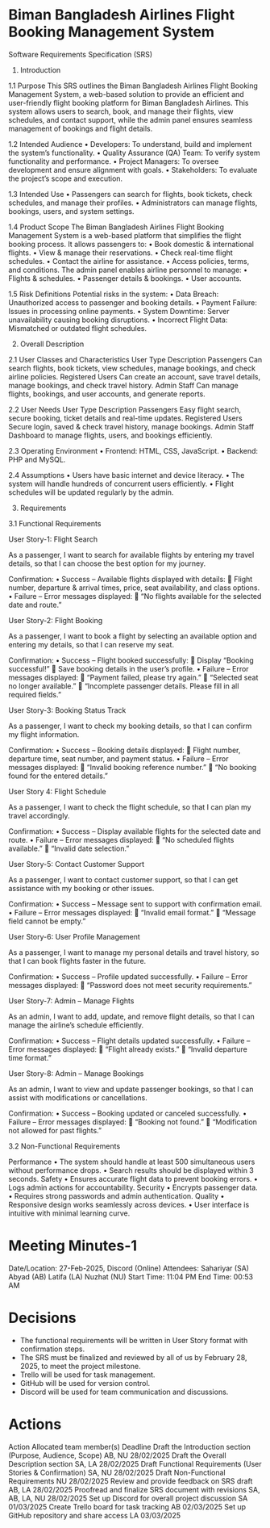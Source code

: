 # Biman Bangladesh Airlines Flight Booking Management System

Software Requirements Specification (SRS)

1. Introduction

1.1 Purpose
This SRS outlines the Biman Bangladesh Airlines Flight Booking Management System, a web-based solution to provide an efficient and user-friendly flight booking platform for Biman Bangladesh Airlines. This system allows users to search, book, and manage their flights, view schedules, and contact support, while the admin panel ensures seamless management of bookings and flight details.

1.2 Intended Audience
•	Developers: To understand, build and implement the system’s functionality. 
•	Quality Assurance (QA) Team: To verify system functionality and performance. 
•	Project Managers: To oversee development and ensure alignment with goals. 
•	Stakeholders: To evaluate the project’s scope and execution.

1.3 Intended Use
•	Passengers can search for flights, book tickets, check schedules, and manage their profiles.
•	Administrators can manage flights, bookings, users, and system settings.

1.4 Product Scope
The Biman Bangladesh Airlines Flight Booking Management System is a web-based platform that simplifies the flight booking process. It allows passengers to:
•	Book domestic & international flights.
•	View & manage their reservations.
•	Check real-time flight schedules.
•	Contact the airline for assistance.
•	Access policies, terms, and conditions.
The admin panel enables airline personnel to manage:
•	Flights & schedules.
•	Passenger details & bookings.
•	User accounts.

1.5 Risk Definitions
Potential risks in the system:
•	Data Breach: Unauthorized access to passenger and booking details.
•	Payment Failure: Issues in processing online payments.
•	System Downtime: Server unavailability causing booking disruptions.
•	Incorrect Flight Data: Mismatched or outdated flight schedules.





2. Overall Description

2.1 User Classes and Characteristics
User Type	Description
Passengers	Can search flights, book tickets, view schedules, manage bookings, and check airline policies.
Registered Users	Can create an account, save travel details, manage bookings, and check travel history.
Admin Staff	Can manage flights, bookings, and user accounts, and generate reports.

2.2 User Needs
User Type	Description
Passengers	Easy flight search, secure booking, ticket details and real-time updates.
Registered Users	Secure login, saved & check travel history, manage bookings.
Admin Staff	Dashboard to manage flights, users, and bookings efficiently.

2.3 Operating Environment
•	Frontend: HTML, CSS, JavaScript. 
•	Backend: PHP and MySQL. 

2.4 Assumptions
•	Users have basic internet and device literacy. 
•	The system will handle hundreds of concurrent users efficiently.
•	Flight schedules will be updated regularly by the admin. 

3. Requirements

3.1 Functional Requirements

User Story-1: Flight Search

As a passenger, I want to search for available flights by entering my travel details, so that I can choose the best option for my journey.

Confirmation:
•	Success – Available flights displayed with details:
	Flight number, departure & arrival times, price, seat availability, and class options.
•	Failure – Error messages displayed:
	“No flights available for the selected date and route.”

User Story-2: Flight Booking

As a passenger, I want to book a flight by selecting an available option and entering my details, so that I can reserve my seat.

Confirmation:
•	Success – Flight booked successfully:
	Display “Booking successful!”
	Save booking details in the user’s profile.
•	Failure – Error messages displayed:
	“Payment failed, please try again.”
	“Selected seat no longer available.”
	“Incomplete passenger details. Please fill in all required fields.”

User Story-3: Booking Status Track

As a passenger, I want to check my booking details, so that I can confirm my flight information.

Confirmation:
•	Success – Booking details displayed:
	Flight number, departure time, seat number, and payment status.
•	Failure – Error messages displayed:
	“Invalid booking reference number.”
	“No booking found for the entered details.”

User Story 4: Flight Schedule

As a passenger, I want to check the flight schedule, so that I can plan my travel accordingly.

Confirmation:
•	Success – Display available flights for the selected date and route.
•	Failure – Error messages displayed:
	“No scheduled flights available.”
	“Invalid date selection.”

User Story-5: Contact Customer Support

As a passenger, I want to contact customer support, so that I can get assistance with my booking or other issues.

Confirmation:
•	Success – Message sent to support with confirmation email.
•	Failure – Error messages displayed:
	“Invalid email format.”
	“Message field cannot be empty.”

User Story-6: User Profile Management

As a passenger, I want to manage my personal details and travel history, so that I can book flights faster in the future.

Confirmation:
•	Success – Profile updated successfully.
•	Failure – Error messages displayed:
	“Password does not meet security requirements.”

User Story-7: Admin – Manage Flights

As an admin, I want to add, update, and remove flight details, so that I can manage the airline’s schedule efficiently.

Confirmation:
•	Success – Flight details updated successfully.
•	Failure – Error messages displayed:
	“Flight already exists.”
	“Invalid departure time format.”

User Story-8: Admin – Manage Bookings

As an admin, I want to view and update passenger bookings, so that I can assist with modifications or cancellations.

Confirmation:
•	Success – Booking updated or canceled successfully.
•	Failure – Error messages displayed:
	“Booking not found.”
	“Modification not allowed for past flights.”

3.2 Non-Functional Requirements

Performance
•	The system should handle at least 500 simultaneous users without performance drops.
•	Search results should be displayed within 3 seconds.
Safety
•	Ensures accurate flight data to prevent booking errors. 
•	Logs admin actions for accountability.
Security
•	Encrypts passenger data. 
•	Requires strong passwords and admin authentication.
Quality
•	Responsive design works seamlessly across devices. 
•	User interface is intuitive with minimal learning curve.





Meeting Minutes-1
=================

Date/Location: 27-Feb-2025, Discord (Online)
Attendees: 
Sahariyar (SA)
Abyad (AB)
Latifa (LA)
Nuzhat (NU)
Start Time: 11:04 PM
End Time: 00:53 AM

Decisions
=========

* The functional requirements will be written in User Story format with confirmation steps.
* The SRS must be finalized and reviewed by all of us by February 28, 2025, to meet the project milestone.
* Trello will be used for task management.
* GitHub will be used for version control.
* Discord will be used for team communication and discussions.

Actions
=======

Action	Allocated team member(s)	Deadline
Draft the Introduction section (Purpose, Audience, Scope)	AB, NU	28/02/2025
Draft the Overall Description section	SA, LA	28/02/2025
Draft Functional Requirements (User Stories & Confirmation)	SA, NU	28/02/2025
Draft Non-Functional Requirements	NU	28/02/2025
Review and provide feedback on SRS draft	AB, LA	28/02/2025
Proofread and finalize SRS document with revisions	SA, AB, LA, NU	28/02/2025
Set up Discord for overall project discussion	SA	01/03/2025
Create Trello board for task tracking	AB	02/03/2025
Set up GitHub repository and share access	LA	03/03/2025
